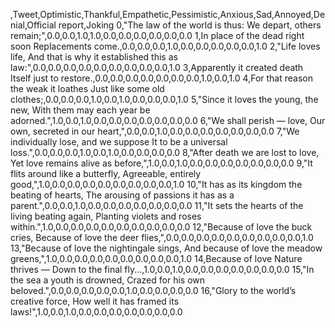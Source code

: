 ,Tweet,Optimistic,Thankful,Empathetic,Pessimistic,Anxious,Sad,Annoyed,Denial,Official report,Joking
0,"The law of the world is thus: We depart, others remain;",0.0,0.0,1.0,1.0,0.0,0.0,0.0,0.0,0.0,0.0
1,In place of the dead right soon Replacements come.,0.0,0.0,0.0,1.0,0.0,0.0,0.0,0.0,0.0,1.0
2,"Life loves life, And that is why it established this as law:",0.0,0.0,0.0,0.0,0.0,0.0,0.0,0.0,0.0,1.0
3,Apparently it created death Itself just to restore.,0.0,0.0,0.0,0.0,0.0,0.0,0.0,1.0,0.0,1.0
4,For that reason the weak it loathes Just like some old clothes;,0.0,0.0,0.0,1.0,0.0,1.0,0.0,0.0,0.0,1.0
5,"Since it loves the young, the new, With them may each year be adorned.",1.0,0.0,1.0,0.0,0.0,0.0,0.0,0.0,0.0,0.0
6,"We shall perish — love, Our own, secreted in our heart,",0.0,0.0,1.0,0.0,0.0,0.0,0.0,0.0,0.0,0.0
7,"We individually lose, and we suppose It to be a universal loss.",0.0,0.0,0.0,1.0,0.0,1.0,0.0,0.0,0.0,0.0
8,"After death we are lost to love, Yet love remains alive as before,",1.0,0.0,1.0,0.0,0.0,0.0,0.0,0.0,0.0,0.0
9,"It flits around like a butterfly, Agreeable, entirely good,",1.0,0.0,0.0,0.0,0.0,0.0,0.0,0.0,0.0,1.0
10,"It has as its kingdom the beating of hearts, The arousing of passions it has as a parent.",0.0,0.0,1.0,0.0,0.0,0.0,0.0,0.0,0.0,0.0
11,"It sets the hearts of the living beating again, Planting violets and roses within.",1.0,0.0,0.0,0.0,0.0,0.0,0.0,0.0,0.0,0.0
12,"Because of love the buck cries, Because of love the deer flies,",0.0,0.0,0.0,0.0,0.0,0.0,0.0,0.0,0.0,1.0
13,"Because of love the nightingale sings, And because of love the meadow greens,",1.0,0.0,0.0,0.0,0.0,0.0,0.0,0.0,0.0,1.0
14,Because of love Nature thrives — Down to the final fly...,1.0,0.0,1.0,0.0,0.0,0.0,0.0,0.0,0.0,0.0
15,"In the sea a youth is drowned, Crazed for his own beloved.",0.0,0.0,0.0,0.0,0.0,1.0,0.0,0.0,0.0,0.0
16,"Glory to the world’s creative force, How well it has framed its laws!",1.0,0.0,1.0,0.0,0.0,0.0,0.0,0.0,0.0,0.0

